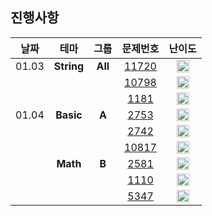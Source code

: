 ## 진행사항

| 날짜 |    테마   | 그룹 |        문제번호        |        난이도        |
|:----:|:---:|:---:|:---:|:--:|
|01.03 |**String**|**All**|[11720](https://www.acmicpc.net/problem/11720)|<img height="20px" width="20px" src="https://static.solved.ac/tier_small/2.svg"/>|
|      |          |       |[10798](https://www.acmicpc.net/problem/10798)|<img height="20px" width="20px" src="https://static.solved.ac/tier_small/5.svg"/>|
|      |          |       |[1181](https://www.acmicpc.net/problem/1181)|<img height="20px" width="20px" src="https://static.solved.ac/tier_small/6.svg"/>|
|01.04 |**Basic** |**A**|[2753](https://www.acmicpc.net/problem/2753)|<img height="20px" width="20px" src="https://static.solved.ac/tier_small/1.svg"/>|
|      |          |       |[2742](https://www.acmicpc.net/problem/2742)|<img height="20px" width="20px" src="https://static.solved.ac/tier_small/2.svg"/>|
|      |          |       |[10817](https://www.acmicpc.net/problem/10817)|<img height="20px" width="20px" src="https://static.solved.ac/tier_small/3.svg"/>|
|      |**Math**  |**B**|[2581](https://www.acmicpc.net/problem/2581)|<img height="20px" width="20px" src="https://static.solved.ac/tier_small/4.svg"/>|
|      |          |       |[1110](https://www.acmicpc.net/problem/1110)|<img height="20px" width="20px" src="https://static.solved.ac/tier_small/5.svg"/>|
|      |          |       |[5347](https://www.acmicpc.net/problem/5347)|<img height="20px" width="20px" src="https://static.solved.ac/tier_small/6.svg"/>|
